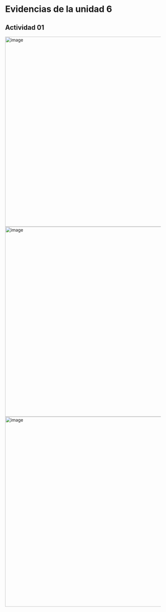 
# Evidencias de la unidad 6  
## Actividad 01  

<img width="846" height="613" alt="image" src="https://github.com/user-attachments/assets/31c12b60-4666-4da3-aff3-a9801136bee4" />

<img width="846" height="613" alt="image" src="https://github.com/user-attachments/assets/13f0e167-82b4-4709-a8e2-5345fa4a147c" />

<img width="846" height="613" alt="image" src="https://github.com/user-attachments/assets/86ef234b-8942-4cca-8378-d130ad4c8833" />

